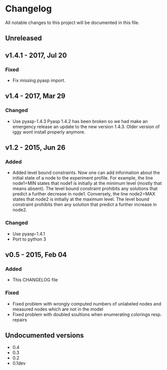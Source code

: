 # Changelog
All notable changes to this project will be documented in this file.

## Unreleased

## v1.4.1 - 2017, Jul 20
### Fixed
- Fix missing pyasp import.

## v1.4 - 2017, Mar 29
### Changed
- Use pyasp-1.4.3
  Pyasp 1.4.2 has been broken so we had make an emergency release an update to the new version 1.4.3.
  Older version of iggy wont install properly anymore.

## v1.2 - 2015, Jun 26
### Added
- Added level bound constraints.
  Now one can add information about the initial state of a node to the experiment profile.
  For example, the line
    node1=MIN
  states that node1 is initially at the minimum level (mostly that means absent).
  The level bound constraint prohibits any solutions that predict a further decrease in node1.
  Conversely, the line
    node2=MAX
  states that node2 is initially at the maximum level.
  The level bound constraint prohibits then any solution that predict a further increase in node2.
 
### Changed
- Use pyasp-1.4.1
- Port to python 3

## v0.5 - 2015, Feb 04
### Added
- This CHANGELOG file

### Fixed
- Fixed problem with wrongly computed numbers of unlabeled nodes and measured nodes which are not in the model
- Fixed problem with doubled soultions when enumerating colorings resp. repairs

## Undocumented versions
- 0.4
- 0.3
- 0.2
- 0.1dev

